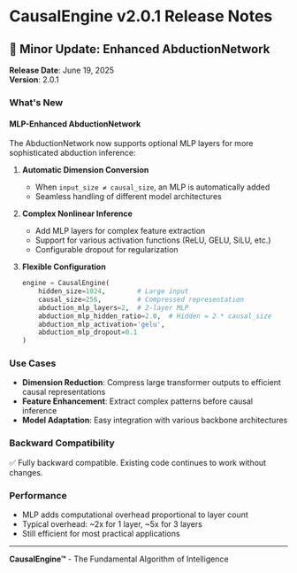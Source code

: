 # CausalEngine v2.0.1 Release Notes

## 🔧 Minor Update: Enhanced AbductionNetwork

**Release Date**: June 19, 2025  
**Version**: 2.0.1

### What's New

#### MLP-Enhanced AbductionNetwork
The AbductionNetwork now supports optional MLP layers for more sophisticated abduction inference:

1. **Automatic Dimension Conversion**
   - When `input_size ≠ causal_size`, an MLP is automatically added
   - Seamless handling of different model architectures

2. **Complex Nonlinear Inference**
   - Add MLP layers for complex feature extraction
   - Support for various activation functions (ReLU, GELU, SiLU, etc.)
   - Configurable dropout for regularization

3. **Flexible Configuration**
   ```python
   engine = CausalEngine(
       hidden_size=1024,        # Large input
       causal_size=256,         # Compressed representation
       abduction_mlp_layers=2,  # 2-layer MLP
       abduction_mlp_hidden_ratio=2.0,  # Hidden = 2 * causal_size
       abduction_mlp_activation='gelu',
       abduction_mlp_dropout=0.1
   )
   ```

### Use Cases

- **Dimension Reduction**: Compress large transformer outputs to efficient causal representations
- **Feature Enhancement**: Extract complex patterns before causal inference
- **Model Adaptation**: Easy integration with various backbone architectures

### Backward Compatibility

✅ Fully backward compatible. Existing code continues to work without changes.

### Performance

- MLP adds computational overhead proportional to layer count
- Typical overhead: ~2x for 1 layer, ~5x for 3 layers
- Still efficient for most practical applications

---

**CausalEngine™** - The Fundamental Algorithm of Intelligence 